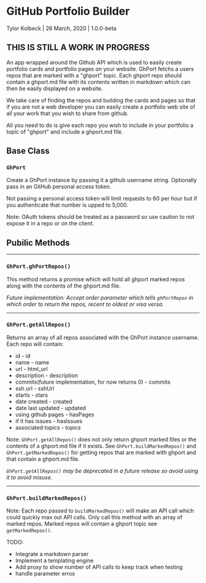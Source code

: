 # GitHub Portfolio Builder

Tylor Kolbeck | 26 March, 2020 | 1.0.0-beta

## THIS IS STILL A WORK IN PROGRESS

An app wrapped around the Github API which is used to easily create portfolio cards and portfolio pages on your website. GhPort fetchs a users repos that are marked with a "ghport" topic. Each ghport repo should contain a ghport.md file with its contents written in markdown which can then be easily displayed on a website.

We take care of finding the repos and building the cards and pages so that if you are not a web developer you can easily create a portfolio web site of all your work that you wish to share from github.

All you need to do is give each repo you wish to include in your portfolio a topic of "ghport" and include a ghport.md file.

## Base Class

### `GhPort`

Create a GhPort instance by passing it a github username string.
Optionally pass in an GitHub personal access token.

Not passing a personal access token will limit requests to 60 per hour but if you authenticate that number is upped to 5,000.

Note: OAuth tokens should be treated as a password so use caution to not expose it in a repo or on the client.

## Pubilic Methods

---

### `GhPort.ghPortRepos()`

This method returns a promise which will hold all ghport marked repos along with the contents of the ghport.md file.

_Future implementation: Accept order parameter which tells `ghPortRepos` in which order to return the repos, recent to oldest or visa versa._

---

### `GhPort.getAllRepos()`

Returns an array of all repos associated with the GhPort instance username. Each repo will contain:

- id - id
- name - name
- url - html_url
- description - description
- commits(future implementation, for now returns 0) - commits
- ssh url - sshUrl
- starts - stars
- date created - created
- date last updated - updated
- using github pages - hasPages
- if it has issues - hasIssues
- associated topics - topics

Note:
`GhPort.getAllRepos()` does not only return ghport marked files or the contents of a ghport.md file if it exists. See `GhPort.buildMarkedRepos()` and `GhPort.getMarkedRepos()` for getting repos that are marked with ghport and that contain a ghport.md file.

_`GhPort.getAllRepos()` may be deprecated in a future release so avoid using it to avoid misuse._

---

### `GhPort.buildMarkedRepos()`

Note:
Each repo passed to `buildMarkedRepos()` will make an API call which could quickly max out API calls. Only call this method with an array of marked repos. Marked repos will contain a ghport topic see `getMarkedRepos()`.

TODO:

- Integrate a markdown parser
- Implement a templating engine
- Add proxy to show number of API calls to keep track when testing
- handle parameter erros
